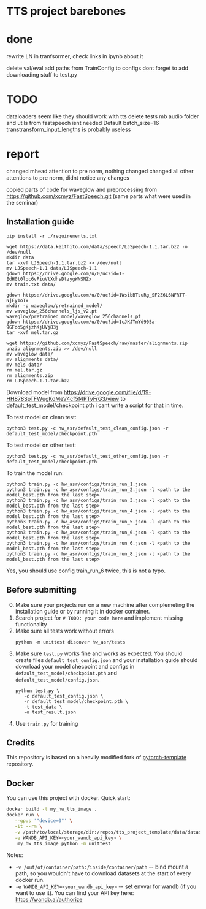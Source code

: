 # TTS project barebones


# done
rewrite LN in tranfsormer, check links in ipynb about it

delete val/eval
add paths from TrainConfig to configs
dont forget to add downloading stuff to test.py
# TODO

dataloaders seem like they should work with tts
delete tests
mb audio folder and utils from fastspeech isnt needed
Default batch_size=16
transtransform_input_lengths is probably useless


# report 
changed mhead attention to pre norm, nothing changed
changed all other attentions to pre norm, didnt notice any changes

copied parts of code for waveglow and preprocessing from https://github.com/xcmyz/FastSpeech.git (same parts what were used in the seminar)
## Installation guide


```shell
pip install -r ./requirements.txt

wget https://data.keithito.com/data/speech/LJSpeech-1.1.tar.bz2 -o /dev/null
mkdir data
tar -xvf LJSpeech-1.1.tar.bz2 >> /dev/null
mv LJSpeech-1.1 data/LJSpeech-1.1
gdown https://drive.google.com/u/0/uc?id=1-EdH0t0loc6vPiuVtXdhsDtzygWNSNZx
mv train.txt data/

gdown https://drive.google.com/u/0/uc?id=1WsibBTsuRg_SF2Z6L6NFRTT-NjEy1oTx
mkdir -p waveglow/pretrained_model/
mv waveglow_256channels_ljs_v2.pt waveglow/pretrained_model/waveglow_256channels.pt
gdown https://drive.google.com/u/0/uc?id=1cJKJTmYd905a-9GFoo5gKjzhKjUVj83j
tar -xvf mel.tar.gz

wget https://github.com/xcmyz/FastSpeech/raw/master/alignments.zip
unzip alignments.zip >> /dev/null
mv waveglow data/
mv alignments data/
mv mels data/
rm mel.tar.gz
rm alignments.zip
rm LJSpeech-1.1.tar.bz2
```
Download model from https://drive.google.com/file/d/19-HH878SpTFWugKdMeV4cf5f4PTyFrG3/view to default_test_model/checkpoint.pth i cant write a script for that in time.

To test model on clean test:
```shell
python3 test.py -c hw_asr/default_test_clean_config.json -r default_test_model/checkpoint.pth
```

To test model on other test:
```shell
python3 test.py -c hw_asr/default_test_other_config.json -r default_test_model/checkpoint.pth
```

To train the model run:

```shell
python3 train.py -c hw_asr/configs/train_run_1.json
python3 train.py -c hw_asr/configs/train_run_2.json -l <path to the model_best.pth from the last step>
python3 train.py -c hw_asr/configs/train_run_3.json -l <path to the model_best.pth from the last step>
python3 train.py -c hw_asr/configs/train_run_4.json -l <path to the model_best.pth from the last step>
python3 train.py -c hw_asr/configs/train_run_5.json -l <path to the model_best.pth from the last step>
python3 train.py -c hw_asr/configs/train_run_6.json -l <path to the model_best.pth from the last step>
python3 train.py -c hw_asr/configs/train_run_6.json -l <path to the model_best.pth from the last step>
python3 train.py -c hw_asr/configs/train_run_8.json -l <path to the model_best.pth from the last step>
```
Yes, you should use config train_run_6 twice, this is not a typo.

## Before submitting

0) Make sure your projects run on a new machine after complemeting the installation guide or by 
   running it in docker container.
1) Search project for `# TODO: your code here` and implement missing functionality
2) Make sure all tests work without errors
   ```shell
   python -m unittest discover hw_asr/tests
   ```
3) Make sure `test.py` works fine and works as expected. You should create files `default_test_config.json` and your
   installation guide should download your model checpoint and configs in `default_test_model/checkpoint.pth`
   and `default_test_model/config.json`.
   ```shell
   python test.py \
      -c default_test_config.json \
      -r default_test_model/checkpoint.pth \
      -t test_data \
      -o test_result.json
   ```
4) Use `train.py` for training

## Credits

This repository is based on a heavily modified fork
of [pytorch-template](https://github.com/victoresque/pytorch-template) repository.

## Docker

You can use this project with docker. Quick start:

```bash 
docker build -t my_hw_tts_image . 
docker run \
   --gpus '"device=0"' \
   -it --rm \
   -v /path/to/local/storage/dir:/repos/tts_project_template/data/datasets \
   -e WANDB_API_KEY=<your_wandb_api_key> \
	my_hw_tts_image python -m unittest 
```

Notes:

* `-v /out/of/container/path:/inside/container/path` -- bind mount a path, so you wouldn't have to download datasets at
  the start of every docker run.
* `-e WANDB_API_KEY=<your_wandb_api_key>` -- set envvar for wandb (if you want to use it). You can find your API key
  here: https://wandb.ai/authorize
